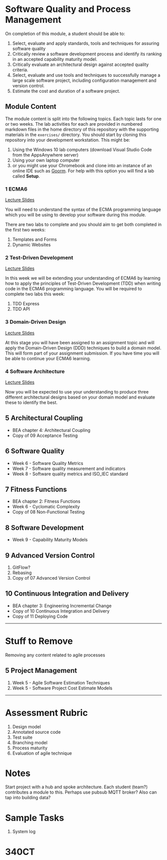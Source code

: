 
# Software Quality and Process Management

On completion of this module, a student should be able to:

1. Select, evaluate and apply standards, tools and techniques for assuring software quality
2. Critically review a software development process and identify its ranking in an accepted capability maturity model.
3. Critically evaluate an architectural design against accepted quality criteria.
4. Select, evaluate and use tools and techniques to successfully manage a large scale software project, including configuration management and version control.
5. Estimate the cost and duration of a software project.

## Module Content

The module content is split into the following topics. Each topic lasts for one or two weeks. The lab activities for each are provided in numbered markdown files in the home directory of this repository with the supporting materials in the `exercises/` directory. You should start by cloning this repository into your development workstation. This might be:

1. Using the Windows 10 lab computers (download Visual Studio Code from the AppsAnywhere server)
2. Using your own laptop computer
3. or you might use your Chromebook and clone into an instance of an online IDE such as [Goorm](https://www.goorm.io/). For help with this option you will find a lab called **Setup**.

### 1 ECMA6

[Lecture Slides](https://drive.google.com/open?id=1RcI1HSyJpAV64TPEjqzp0Udad9IGZvo4uF7sapCFrkE)

You will need to understand the syntax of the ECMA programming language which you will be using to develop your software during this module.

There are two labs to complete and you should aim to get both completed in the first two weeks:

1. Templates and Forms
2. Dynamic Websites

### 2 Test-Driven Development

[Lecture Slides](https://drive.google.com/open?id=14lBIsoru7s4qwpVGa6hhd1Iq1ezXSvZYk38RSNAZT50)

In this week we will be extending your understanding of ECMA6 by learning how to apply the principles of Test-Driven Development (TDD) when writing code in the ECMA6 programming language. You will be required to complete two labs this week:

1. TDD Express
2. TDD API

### 3 Domain-Driven Design

[Lecture Slides](https://drive.google.com/open?id=15roChBN5xnttLZYg7Wdk7b26W5Q23nCYNycLj8GNy5w)

At this stage you will have been assigned to an assignment topic and will apply the Domain-Driven Design (DDD) techniques to build a domain model. This will form part of your assignment submission. If you have time you will be able to continue your ECMA6 learning.

### 4 Software Architecture

[Lecture Slides](https://drive.google.com/open?id=1Ux83hzw-DdcBWn6PUXz_xF3b-ytE4PsWLpSKS_dqBfw)

Now you will be expected to use your understanding to produce three different architectural designs based on your domain model and evaluate these to identify the best.

## 5 Architectural Coupling

- BEA chapter 4: Architectural Coupling
- Copy of 09 Acceptance Testing

## 6 Software Quality

- Week 6 - Software Quality Metrics
- Week 7 - Software quality measurement and indicators
- Week 8 - Software quality metrics and ISO_IEC standard

## 7 Fitness Functions

- BEA chapter 2: Fitness Functions
- Week 6 - Cyclomatic Complexity
- Copy of 08 Non-Functional Testing

## 8 Software Development

- Week 9 - Capability Maturity Models

## 9 Advanced Version Control

1. GitFlow?
2. Rebasing
3. Copy of 07 Advanced Version Control

## 10 Continuous Integration and Delivery

- BEA chapter 3: Engineering Incremental Change
- Copy of 10 Continuous Integration and Delivery
- Copy of 11 Deploying Code

----

# Stuff to Remove

Removing any content related to agile processes

## 5 Project Management

1. Week 5 - Agile Software Estimation Techniques
2. Week 5 - Software Project Cost Estimate Models

----

# Assessment Rubric

1. Design model
2. Annotated source code
3. Test suite
4. Branching model
5. Process maturity
6. Evaluation of agile technique

# Notes

Start project with a hub and spoke architecture. Each student (team?) contributes a module to this. Perhaps use pubsub MQTT broker? Also can tap into building data?

# Sample Tasks

1. System log
# 340CT
